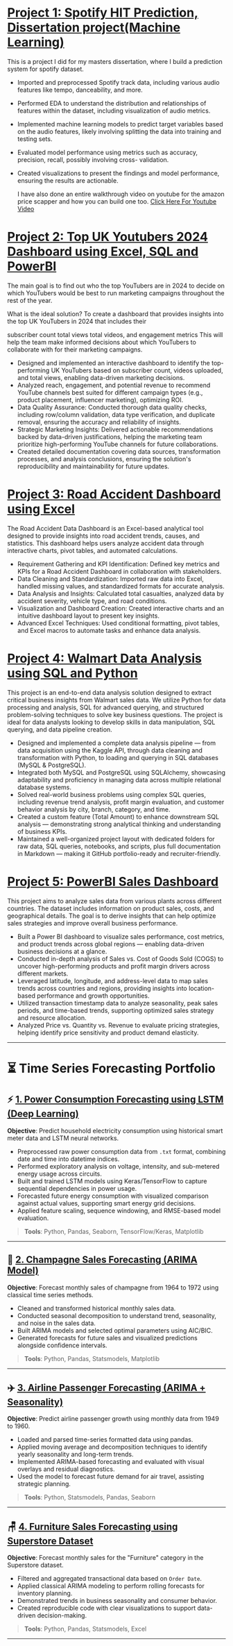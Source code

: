 # [Project 1: Spotify HIT Prediction, Dissertation project(Machine Learning)](https://github.com/mrharit/Dissertation_project)

This is a project I did for my masters dissertation, where I build a prediction system for spotify dataset.

* Imported and preprocessed Spotify track data, including various audio features like tempo, danceability, and more.
* Performed EDA to understand the distribution and relationships of features within the dataset, including visualization of audio metrics.
* Implemented machine learning models to predict target variables based on the audio features, likely involving splitting the 
data into training and testing sets.
* Evaluated model performance using metrics such as accuracy, precision, recall, possibly involving cross- validation. 
* Created visualizations to present the findings and model performance, ensuring the results are actionable.
  
  I have also done an entire walkthrough video on youtube for the amazon price scapper and how you can build one too. [Click Here For Youtube Video](https://youtu.be/h-Ctr6KVcUY)

# [Project 2: Top UK Youtubers 2024 Dashboard using Excel, SQL and PowerBI](https://github.com/mrharit/Excel_SQL_PowerBI)

The main goal is to find out who the top YouTubers are in 2024 to decide on which YouTubers would be best to run marketing campaigns throughout the rest of the year.

What is the ideal solution?
To create a dashboard that provides insights into the top UK YouTubers in 2024 that includes their

subscriber count
total views
total videos, and
engagement metrics
This will help the team make informed decisions about which YouTubers to collaborate with for their marketing campaigns.

* Designed and implemented an interactive dashboard to identify the top-performing UK YouTubers based on subscriber count, videos uploaded, and total views, enabling data-driven marketing decisions.
* Analyzed reach, engagement, and potential revenue to recommend YouTube channels best suited for different campaign types (e.g., product placement, influencer marketing), optimizing ROI.
* Data Quality Assurance: Conducted thorough data quality checks, including row/column validation, data type verification, and duplicate removal, ensuring the accuracy and reliability of insights.
* Strategic Marketing Insights: Delivered actionable recommendations backed by data-driven justifications, helping the marketing team prioritize high-performing YouTube channels for future collaborations.
*  Created detailed documentation covering data sources, transformation processes, and analysis conclusions, ensuring the solution's reproducibility and maintainability for future updates.

# [Project 3: Road Accident Dashboard using Excel](https://github.com/mrharit/Road_Accident_Dashboard_Excel)

The Road Accident Data Dashboard is an Excel-based analytical tool designed to provide insights into road accident trends, causes, and statistics. This dashboard helps users analyze accident data through interactive charts, pivot tables, and automated calculations.

* Requirement Gathering and KPI Identification: Defined key metrics and KPIs for a Road Accident Dashboard in collaboration with stakeholders.
* Data Cleaning and Standardization: Imported raw data into Excel, handled missing values, and standardized formats for accurate analysis.
* Data Analysis and Insights: Calculated total casualties, analyzed data by accident severity, vehicle type, and road conditions.
* Visualization and Dashboard Creation: Created interactive charts and an intuitive dashboard layout to present key insights.
* Advanced Excel Techniques: Used conditional formatting, pivot tables, and Excel macros to automate tasks and enhance data analysis.

# [Project 4: Walmart Data Analysis using SQL and Python](https://github.com/mrharit/Walmart_Python_SQL_Project)

This project is an end-to-end data analysis solution designed to extract critical business insights from Walmart sales data. We utilize Python for data processing and analysis, SQL for advanced querying, and structured problem-solving techniques to solve key business questions. The project is ideal for data analysts looking to develop skills in data manipulation, SQL querying, and data pipeline creation.

* Designed and implemented a complete data analysis pipeline — from data acquisition using the Kaggle API, through data cleaning and transformation with Python, to loading and querying in SQL databases (MySQL & PostgreSQL).
* Integrated both MySQL and PostgreSQL using SQLAlchemy, showcasing adaptability and proficiency in managing data across multiple relational database systems.
* Solved real-world business problems using complex SQL queries, including revenue trend analysis, profit margin evaluation, and customer behavior analysis by city, branch, category, and time.
* Created a custom feature (Total Amount) to enhance downstream SQL analysis — demonstrating strong analytical thinking and understanding of business KPIs.
* Maintained a well-organized project layout with dedicated folders for raw data, SQL queries, notebooks, and scripts, plus full documentation in Markdown — making it GitHub portfolio-ready and recruiter-friendly.

# [Project 5: PowerBI Sales Dashboard](https://github.com/mrharit/PowerBI_Sales_project)

This project aims to analyze sales data from various plants across different countries. The dataset includes information on product sales, costs, and geographical details. The goal is to derive insights that can help optimize sales strategies and improve overall business performance.

* Built a Power BI dashboard to visualize sales performance, cost metrics, and product trends across global regions — enabling data-driven business decisions at a glance.
* Conducted in-depth analysis of Sales vs. Cost of Goods Sold (COGS) to uncover high-performing products and profit margin drivers across different markets.
* Leveraged latitude, longitude, and address-level data to map sales trends across countries and regions, providing insights into location-based performance and growth opportunities.
* Utilized transaction timestamp data to analyze seasonality, peak sales periods, and time-based trends, supporting optimized sales strategy and resource allocation.
* Analyzed Price vs. Quantity vs. Revenue to evaluate pricing strategies, helping identify price sensitivity and product demand elasticity.

---

# ⏳ Time Series Forecasting Portfolio


## ⚡ [1. Power Consumption Forecasting using LSTM (Deep Learning)](https://github.com/mrharit/Power-Consumption-Forecasting-with-LSTM)

**Objective**: Predict household electricity consumption using historical smart meter data and LSTM neural networks.

- Preprocessed raw power consumption data from `.txt` format, combining date and time into datetime indices.
- Performed exploratory analysis on voltage, intensity, and sub-metered energy usage across circuits.
- Built and trained LSTM models using Keras/TensorFlow to capture sequential dependencies in power usage.
- Forecasted future energy consumption with visualized comparison against actual values, supporting smart energy grid decisions.
- Applied feature scaling, sequence windowing, and RMSE-based model evaluation.

> **Tools**: Python, Pandas, Seaborn, TensorFlow/Keras, Matplotlib

---

## 🥂 [2. Champagne Sales Forecasting (ARIMA Model)](https://github.com/mrharit/Time-Series-Analysis-and-Forecasting-Perrin-Freres-)

**Objective**: Forecast monthly sales of champagne from 1964 to 1972 using classical time series methods.

- Cleaned and transformed historical monthly sales data.
- Conducted seasonal decomposition to understand trend, seasonality, and noise in the sales data.
- Built ARIMA models and selected optimal parameters using AIC/BIC.
- Generated forecasts for future sales and visualized predictions alongside confidence intervals.

> **Tools**: Python, Pandas, Statsmodels, Matplotlib

---

## ✈️ [3. Airline Passenger Forecasting (ARIMA + Seasonality)](https://github.com/mrharit/Airline-Passenger-Forecasting-Project)

**Objective**: Predict airline passenger growth using monthly data from 1949 to 1960.

- Loaded and parsed time-series formatted data using pandas.
- Applied moving average and decomposition techniques to identify yearly seasonality and long-term trends.
- Implemented ARIMA-based forecasting and evaluated with visual overlays and residual diagnostics.
- Used the model to forecast future demand for air travel, assisting strategic planning.

> **Tools**: Python, Statsmodels, Pandas, Seaborn

---

## 🪑 [4. Furniture Sales Forecasting using Superstore Dataset](https://github.com/mrharit/Furniture-Sales-Forecasting-Superstore-Dataset)

**Objective**: Forecast monthly sales for the "Furniture" category in the Superstore dataset.

- Filtered and aggregated transactional data based on `Order Date`.
- Applied classical ARIMA modeling to perform rolling forecasts for inventory planning.
- Demonstrated trends in business seasonality and consumer behavior.
- Created reproducible code with clear visualizations to support data-driven decision-making.

> **Tools**: Python, Pandas, Statsmodels, Excel

---



